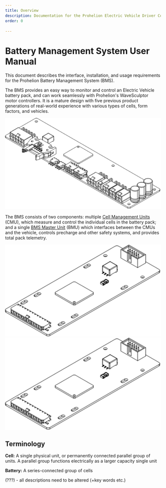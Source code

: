 ```yaml
---
title: Overview
description: Documentation for the Prohelion Electric Vehicle Driver Controls
order: 0

---
```


# Battery Management System User Manual

This document describes the interface, installation, and usage requirements for the Prohelion Battery Management System (BMS).   

The BMS provides an easy way to monitor and control an Electric Vehicle battery pack, and can work seamlessly with Prohelion's WaveSculptor motor controllers.  It is a mature design with five previous product generations of real-world experience with various types of cells, form factors, and vehicles. 

![Battery Management System](images/Introduction_1.png)

The BMS consists of two components: multiple [Cell Management Units](../Cell_Management_Unit/index.md) (CMU), which measure and control the individual cells in the battery pack; and a single [BMS Master Unit](30_BMS_Master_Unit.md) (BMU) which interfaces between the CMUs and the vehicle, controls precharge and other safety systems, and provides total pack telemetry.

![Battery Management System](images/Introduction_2.png)
![Battery Management System](images/Introduction_3.png)

## Terminology

__Cell:__ A single physical unit, or permanently connected parallel group of units.  A parallel group functions electrically as a larger capacity single unit

__Battery:__ A series-connected group of cells 

(???) - all descriptions need to be altered (+key words etc.)

